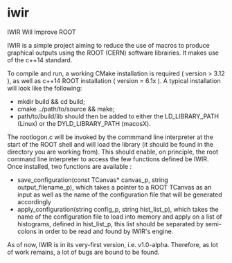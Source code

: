 # iwir
IWIR Will Improve ROOT

IWIR is a simple project aiming to reduce the use of macros to produce graphical outputs using the ROOT (CERN) software librairies. It makes use of the c++14 standard. 

To compile and run, a working CMake installation is required ( version > 3.12 ), as well as c++14 ROOT installation ( version = 6.1x ). A typical installation will look like the following: 
   - mkdir build && cd build;
   - cmake ../path/to/source && make;
   - path/to/build/lib should then be added to either the LD_LIBRARY_PATH (Linux) or the DYLD_LIBRARY_PATH (macosX).

The rootlogon.c will be invoked by the commmand line interpreter at the start of the ROOT shell and will load the library (it should be found in the directory you are working from). This should enable, on principle, the root command line interpreter to access the few functions defined be IWIR. 
Once installed, two functions are available : 
  - save_configuration(const TCanvas* canvas_p, string output_filename_p), which takes a pointer to a ROOT TCanvas as an input as well as the name of the configuration file that will be generated accordingly
  - apply_configuration(string config_p, string hist_list_p), which takes the name of the configuration file to load into memory and apply on a list of histograms, defined in hist_list_p, this list should be separated by semi-colons in order to be read and found by IWIR's engine. 
  

As of now, IWIR is in its very-first version, i.e. v1.0-alpha. Therefore, as lot of work remains, a lot of bugs are bound to be found.
